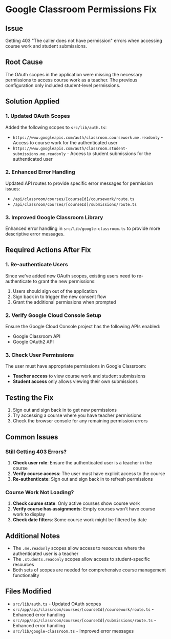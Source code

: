# Google Classroom Permissions Fix

## Issue
Getting 403 "The caller does not have permission" errors when accessing course work and student submissions.

## Root Cause
The OAuth scopes in the application were missing the necessary permissions to access course work as a teacher. The previous configuration only included student-level permissions.

## Solution Applied

### 1. Updated OAuth Scopes
Added the following scopes to `src/lib/auth.ts`:
- `https://www.googleapis.com/auth/classroom.coursework.me.readonly` - Access to course work for the authenticated user
- `https://www.googleapis.com/auth/classroom.student-submissions.me.readonly` - Access to student submissions for the authenticated user

### 2. Enhanced Error Handling
Updated API routes to provide specific error messages for permission issues:
- `/api/classroom/courses/[courseId]/coursework/route.ts`
- `/api/classroom/courses/[courseId]/submissions/route.ts`

### 3. Improved Google Classroom Library
Enhanced error handling in `src/lib/google-classroom.ts` to provide more descriptive error messages.

## Required Actions After Fix

### 1. Re-authenticate Users
Since we've added new OAuth scopes, existing users need to re-authenticate to grant the new permissions:

1. Users should sign out of the application
2. Sign back in to trigger the new consent flow
3. Grant the additional permissions when prompted

### 2. Verify Google Cloud Console Setup
Ensure the Google Cloud Console project has the following APIs enabled:
- Google Classroom API
- Google OAuth2 API

### 3. Check User Permissions
The user must have appropriate permissions in Google Classroom:
- **Teacher access** to view course work and student submissions
- **Student access** only allows viewing their own submissions

## Testing the Fix

1. Sign out and sign back in to get new permissions
2. Try accessing a course where you have teacher permissions
3. Check the browser console for any remaining permission errors

## Common Issues

### Still Getting 403 Errors?
1. **Check user role**: Ensure the authenticated user is a teacher in the course
2. **Verify course access**: The user must have explicit access to the course
3. **Re-authenticate**: Sign out and sign back in to refresh permissions

### Course Work Not Loading?
1. **Check course state**: Only active courses show course work
2. **Verify course has assignments**: Empty courses won't have course work to display
3. **Check date filters**: Some course work might be filtered by date

## Additional Notes

- The `.me.readonly` scopes allow access to resources where the authenticated user is a teacher
- The `.students.readonly` scopes allow access to student-specific resources
- Both sets of scopes are needed for comprehensive course management functionality

## Files Modified
- `src/lib/auth.ts` - Updated OAuth scopes
- `src/app/api/classroom/courses/[courseId]/coursework/route.ts` - Enhanced error handling
- `src/app/api/classroom/courses/[courseId]/submissions/route.ts` - Enhanced error handling
- `src/lib/google-classroom.ts` - Improved error messages
